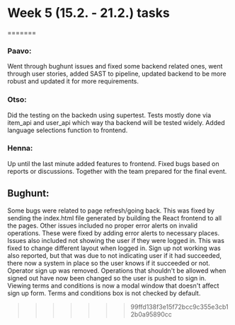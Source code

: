 # Week 5 (15.2. - 21.2.) tasks


=======
### Paavo:

Went through bughunt issues and fixed some backend related ones, went through user stories, added SAST to pipeline, updated backend to be more robust and updated it for more requirements.

### Otso:

Did the testing on the backedn using supertest. Tests mostly done via item_api and user_api which way tha backend will be tested widely. Added language selections function to frontend. 


### Henna:
Up until the last minute added features to frontend. Fixed bugs based on reports or discussions. Together with the team prepared for the final event.



## Bughunt:

Some bugs were related to page refresh/going back. This was fixed by sending the index.html file generated by building the React frontend to all the pages. Other issues included no proper error alerts on invalid operations. These were fixed by adding error alerts to necessary places. Issues also included not showing the user if they were logged in. This was fixed to change different layout when logged in. Sign up not working was also reported, but that was due to not indicating user if it had succeeded, there now a system in place so the user knows if it succeeded or not. Operator sign up was removed. Operations that shouldn't be allowed when signed out have now been changed so the user is pushed to sign in. Viewing terms and conditions is now a modal window that doesn't affect sign up form. Terms and conditions box is not checked by default.
>>>>>>> 99ffd138f3e15f72bcc9c355e3cb12b0a95890cc
